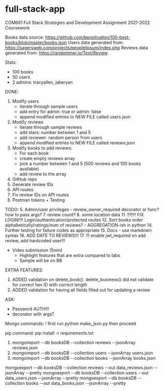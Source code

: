 # full-stack-app

COM661 Full Stack Strategies and Development Assignment 2021-2022 Coursework

Books data source: https://github.com/benoitvallon/100-best-books/blob/master/books.json
Users data generated from: https://sagersweb.com/projects/peoplelipsum/index.php
Reviews data generated from: https://randommer.io/Text/Review

Stats:

- 100 books
- 50 users
- 2 admins: tracyallen, jakeryan

DONE:

1. Modify users
   - iterate through sample users
   - add entry for admin: true or admin: false
   - append modified entries to NEW FILE called users.json
2. Modify reviews
   - iterate through sample reviews
   - add stars: number between 1 and 5
   - add reviewer: random person from users
   - append modified entries to NEW FILE called reviews.json
3. Modify books to add reviews:
   - For each book
   - create empty reviews array
   - pick a number between 1 and 5 (500 reviews and 100 books available)
   - add review to the array
4. GitHub repo
5. Generate review IDs
6. API routes
7. Fix review IDs on API routes
8. Postman tokens + Testing

TODO: 5. Admin/user privileges - review_owner_required decorator or func? how to pass args? 7. review count? 8. some location data 11. !!!!!!! FIX LOGIN!!!! Login/authentication/protected routes 12. Sort books order alphabetically/ratings/num of reviews? - AGGREGATION-ish in python 14. Further testing for failure codes as appropriate 15. Docs - use markdown syntax 16. ADD DATE TO REVIEWS!!! 17. !!! enable jwt_required on add review, add hardcoded user!!!

- Video submission (5min)
  - Highlight features that are extra compared to labs
  - Sample will be on BB

EXTRA FEATURES:

1. ADDED validation on delete_book(). delete_business() did not validate for correct hex ID with correct length
2. ADDED validation for having all fields filled out for updating a review

ASK:

- Password AUTH!!!
- decorator with args?

Mongo commands:
! first run python make_json.py
then proceed

pip command:
pip install -r requirements.txt

1. mongoimport --db booksDB --collection reviews --jsonArray reviews.json
2. mongoimport --db booksDB --collection users --jsonArray users.json
3. mongoimport --db booksDB --collection books --jsonArray books.json

mongoexport --db booksDB --collection reviews --out data_reviews.json --jsonArray --pretty
mongoexport --db booksDB --collection users --out data_users.json --jsonArray --pretty
mongoexport --db booksDB --collection books --out data_books.json --jsonArray --pretty
